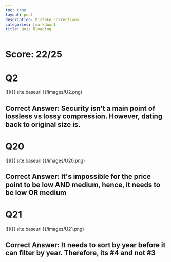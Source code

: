 ```yaml
---
toc: true
layout: post
description: Mistake corrections
categories: [markdown]
title: Quiz Blogging
---
```


# Score: 22/25

# Q2
![]({{ site.baseurl }}/images/U2.png)
## Correct Answer: Security isn't a main point of lossless vs lossy compression. However, dating back to original size is.

# Q20
![]({{ site.baseurl }}/images/U20.png)
## Correct Answer: It's impossible for the price point to be low AND medium, hence, it needs to be low OR medium

# Q21
![]({{ site.baseurl }}/images/U21.png)
## Correct Answer: It needs to sort by year before it can filter by year. Therefore, its #4 and not #3